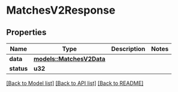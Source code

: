 # MatchesV2Response

## Properties

Name | Type | Description | Notes
------------ | ------------- | ------------- | -------------
**data** | [**models::MatchesV2Data**](MatchesV2Data.md) |  | 
**status** | **u32** |  | 

[[Back to Model list]](../README.md#documentation-for-models) [[Back to API list]](../README.md#documentation-for-api-endpoints) [[Back to README]](../README.md)


